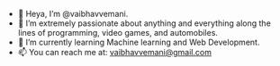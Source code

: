 - 👋 Heya, I’m @vaibhavvemani.
- 👀 I’m extremely passionate about anything and everything along the lines of programming, video games, and automobiles.
- 🌱 I’m currently learning Machine learning and Web Development.
- 📫 You can reach me at: vaibhavvemani@gmail.com

<!---
vaibhavvemani/vaibhavvemani is a ✨ special ✨ repository because its `README.md` (this file) appears on your GitHub profile.
You can click the Preview link to take a look at your changes.
--->
